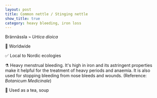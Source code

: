 ```yaml
---
layout: post
title: Common nettle / Stinging nettle
show_title: true
category: heavy bleeding, iron loss
---
```


Brännässla ⌁ *Urtica dioica*

📍 Worldwide

✅ Local to Nordic ecologies

⚗️ Heavy menstrual bleeding. It's high in iron and its astringent properties make it helpful for the treatment of heavy periods and anaemia. It is also used for stopping bleeding from nose bleeds and wounds. (Reference: *Botanicum Medicinale*)

🍵 Used as a tea, soup